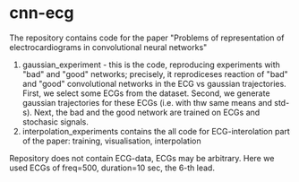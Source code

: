 # cnn-ecg
The repository contains code for the paper "Problems of representation of electrocardiograms in convolutional neural networks"
 
1) gaussian_experiment - this is the code, reproducing experiments with "bad" and "good" networks; precisely, it reprodiceses reaction of "bad" and "good" convolutional networks in the ECG vs gaussian trajectories. First, we select some ECGs from the dataset. Second, we generate gaussian trajectories for these ECGs (i.e. with thw same means and std-s). Next, the bad and the good network are trained on ECGs and stochasic signals. 
2) interpolation_experiments contains the all code for ECG-interolation part of the paper: training, visualisation, interpolation

Repository does not contain ECG-data, ECGs may be arbitrary. 
Here we used ECGs of freq=500, duration=10 sec, the 6-th lead. 
